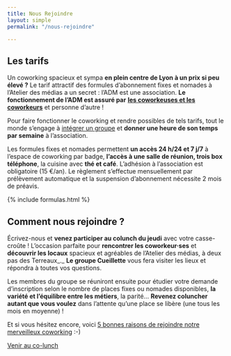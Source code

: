 ```yaml
---
title: Nous Rejoindre
layout: simple
permalink: "/nous-rejoindre"

---
```

## Les tarifs

Un coworking spacieux et sympa **en plein centre de Lyon à un prix si peu élevé ?** Le tarif attractif des formules d’abonnement fixes et nomades à l’Atelier des médias a un secret : l’ADM est une association. **Le fonctionnement de l’ADM est assuré par** [**les coworkeuses et les coworkeurs**](https://www.atelier-medias.org/qui-sommes-nous "Les coworkeuses et coworkeurs de l’ADM à Lyon") et personne d’autre !

Pour faire fonctionner le coworking et rendre possibles de tels tarifs, tout le monde s’engage à [intégrer un groupe](https://www.atelier-medias.org/blog/a-latelier-des-medias-un-fonctionnement-par-groupes-ideal-pour-un-espace-autogere "Un coworking lyonnais autogéré") et **donner une heure de son temps par semaine** à l’association.

Les formules fixes et nomades permettent **un accès 24 h/24 et 7 j/7** à l’espace de coworking par badge, **l’accès à une salle de réunion, trois box téléphone**, la cuisine avec **thé et café**. L’adhésion à l’association est obligatoire (15 €/an). Le règlement s’effectue mensuellement par prélèvement automatique et la suspension d’abonnement nécessite 2 mois de préavis.

{% include formulas.html %}

## Comment nous rejoindre ?

Écrivez-nous et **venez participer au colunch du jeudi** avec votre casse-croûte ! L’occasion parfaite pour **rencontrer les coworkeur·ses** et **découvrir les locaux** spacieux et agréables de l’Atelier des médias, à deux pas des Terreaux_._ **Le groupe Cueillette** vous fera visiter les lieux et répondra à toutes vos questions.

Les membres du groupe se réuniront ensuite pour étudier votre demande d’inscription selon le nombre de places fixes ou nomades disponibles, **la variété et l’équilibre entre les métiers**, la parité… **Revenez coluncher** **autant que vous voulez** dans l’attente qu’une place se libère (une tous les mois en moyenne) !

Et si vous hésitez encore, voici [5 bonnes raisons de rejoindre notre merveilleux coworking]() :-)

<a class="button" href="/contact">Venir au co-lunch</a>